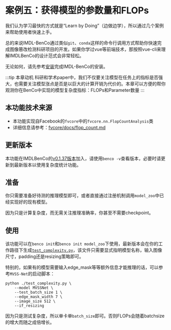 # 案例五：获得模型的参数量和FLOPs
我们认为学习最快的方式就是“Learn by Doing”（边做边学），所以通过几个案例来帮助使用者快速上手。

总的来说IMDL-BenCo通过类似`git`、`conda`这样的命令行调用方式帮助你快速完成图像篡改检测科研项目的开发。如果你学过vue等前端技术，那按照vue-cli来理解IMDLBenCo的设计范式会非常轻松。

无论如何，请先参考[安装](./install.md)完成IMDL-BenCo的安装。

:::tip 本章动机
科研和学术paper中，我们不仅要关注模型在任务上的指标是否强大，也需要关注模型涨点是否是以巨大的计算开销为代价的。本章可以方便的帮你观测你在BenCo中实现的模型复杂度指标：FLOPs和Parameter数量
:::

## 本功能技术来源
- 本功能实现自Facebook的`fvcore`中的`fvcore.nn.FlopCountAnalysis`类
- 详细信息请参考：[fvcore/docs/flop_count.md](https://github.com/facebookresearch/fvcore/blob/main/docs/flop_count.md)

## 更新版本
本功能在IMDLBenCo的[v0.1.37版本](https://github.com/scu-zjz/IMDLBenCo/releases/tag/v0.1.37)加入，请使用`benco -v`查看版本，必要时请更新到最新版本以使用复杂度统计功能。


## 准备
你只需要准备好待测的推理模型即可，或者直接通过注册机制调用`model_zoo`中已经实现好的现有模型。

因为只是计算复杂度，而无需关注推理准确率，你甚至不需要checkpoint。

## 使用
该功能可以在`benco init`和`benco init model_zoo`下使用，最新版本会在你的工作路径下生成[`test_complexity.py`](https://github.com/scu-zjz/IMDLBenCo/blob/main/IMDLBenCo/training_scripts/test_complexity.py)，该文件只需要显式指明模型名称，输入图像尺寸，padding还是resizing策略即可。

特别的，如果有的模型需要输入edge_mask等等额外信息才能推理的话，可以参考`MVSS-Net`的启动脚本：
```shell
python ./test_complexity.py \
    --model MVSSNet \
    --test_batch_size 1 \
    --edge_mask_width 7 \
    --image_size 512 \
    --if_resizing
```

因为只是测试复杂度，所以单卡单`batch_size`即可。否则FLOPs会随着batchsize的增大而随之成倍增长。

<CommentService/>